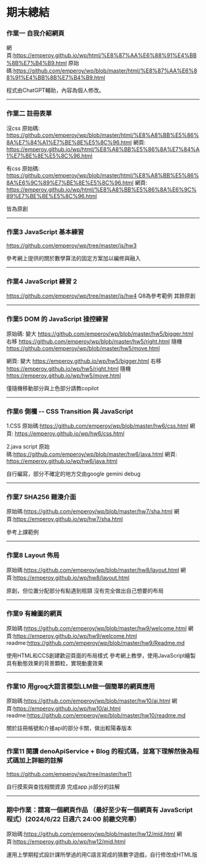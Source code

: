 # 期末總結
### 作業一 自我介紹網頁

網頁:https://emperoy.github.io/wp/html/%E8%87%AA%E6%88%91%E4%BB%8B%E7%B4%B9.html
原始碼:https://github.com/emperoy/wp/blob/master/html/%E8%87%AA%E6%88%91%E4%BB%8B%E7%B4%B9.html

程式由ChatGPT輔助，內容為個人修改。

---
### 作業二 註冊表單


沒css
原始碼: https://github.com/emperoy/wp/blob/master/html/%E8%A8%BB%E5%86%8A%E7%84%A1%E7%BE%8E%E5%8C%96.html
網頁: https://emperoy.github.io/wp/html/%E8%A8%BB%E5%86%8A%E7%84%A1%E7%BE%8E%E5%8C%96.html

有css
原始碼: https://github.com/emperoy/wp/blob/master/html/%E8%A8%BB%E5%86%8A%E6%9C%89%E7%BE%8E%E5%8C%96.html
網頁: https://emperoy.github.io/wp/html/%E8%A8%BB%E5%86%8A%E6%9C%89%E7%BE%8E%E5%8C%96.html

皆為原創

---

### 作業3 JavaScript 基本練習
https://github.com/emperoy/wp/tree/master/js/hw3

參考網上提供的關於數學算法的固定方案加以編修與融入

---
### 作業4 JavaScript 練習 2
https://github.com/emperoy/wp/tree/master/js/hw4
Q8為參考範例 其餘原創

---
### 作業5 DOM 的 JavaScript 操控練習
原始碼:
變大 https://github.com/emperoy/wp/blob/master/hw5/bigger.html
右移 https://github.com/emperoy/wp/blob/master/hw5/right.html
隨機 https://github.com/emperoy/wp/blob/master/hw5/move.html

網頁:
變大 https://emperoy.github.io/wp/hw5/bigger.html
右移 https://emperoy.github.io/wp/hw5/right.html
隨機 https://emperoy.github.io/wp/hw5/move.html

僅隨機移動部分與上色部分請教copilot

---
### 作業6 側欄 -- CSS Transition 與 JavaScript
1.CSS
原始碼:https://github.com/emperoy/wp/blob/master/hw6/css.html
網頁: https://emperoy.github.io/wp/hw6/css.html

2.java script
原始碼:https://github.com/emperoy/wp/blob/master/hw6/java.html
網頁: https://emperoy.github.io/wp/hw6/java.html

自行編寫，部分不確定的地方交由google gemini debug

---
### 作業7 SHA256 雜湊介面
原始碼:https://github.com/emperoy/wp/blob/master/hw7/sha.html
網頁:https://emperoy.github.io/wp/hw7/sha.html

參考上課範例

---
### 作業8 Layout 佈局

原始碼:https://github.com/emperoy/wp/blob/master/hw8/layout.html
網頁:https://emperoy.github.io/wp/hw8/layout.html

原創，但位置分配部分有點遇到瓶頸
沒有完全做出自己想要的布局

---

### 作業9 有繪圖的網頁

原始碼:https://github.com/emperoy/wp/blob/master/hw9/welcome.html
網頁:https://emperoy.github.io/wp/hw9/welcome.html
readme:https://github.com/emperoy/wp/blob/master/hw9/Readme.md

使用HTML和CCS創建歡迎頁面的布局樣式 參考網上教學，使用JavaScript繪製具有動態效果的背景顆粒，實現動畫效果

---
### 作業10 用groq大語言模型LLM做一個簡單的網頁應用
原始碼:https://github.com/emperoy/wp/blob/master/hw10/ai.html
網頁:https://emperoy.github.io/wp/hw10/ai.html
readme:https://github.com/emperoy/wp/blob/master/hw10/readme.md

關於註冊帳號和介接api的部分卡關，做出較陽春版本

---
### 作業11 閱讀 denoApiService + Blog 的程式碼，並寫下理解然後為程式碼加上詳細的註解
https://github.com/emperoy/wp/tree/master/hw11

自行摸索與查找相關資源 完成app.js部分的註解

---
### 期中作業：請寫一個網頁作品 （最好至少有一個網頁有 JavaScript 程式）(2024/6/22 日週六 24:00 前繳交完畢）
原始碼:https://github.com/emperoy/wp/blob/master/hw12/mid.html
網頁:https://emperoy.github.io/wp/hw12/mid.html

運用上學期程式設計課所學過的用C語言寫成的猜數字遊戲，自行修改成HTML版

